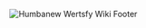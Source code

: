 
<br><br>
<div align="center">

![Humbanew Wertsfy Wiki Footer](https://github.com/humbanew/wertsfy/assets/59739253/1ee3c9b2-1ae9-4d7f-8aba-ab39e0056a53)

</div>
<br><br>